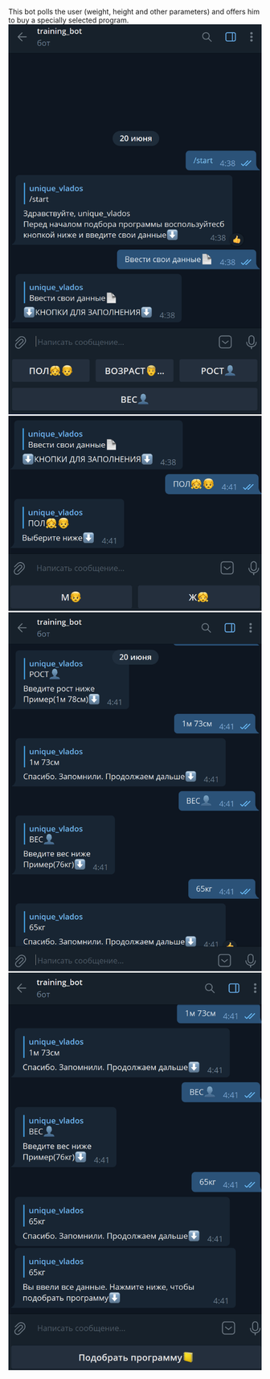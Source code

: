 This bot polls the user (weight, height and other parameters) and offers him to buy a specially selected program.
![alt text](img/t1.png)
![alt text](img/t2.png)
![alt text](img/t3.png)
![alt text](img/t4.png)